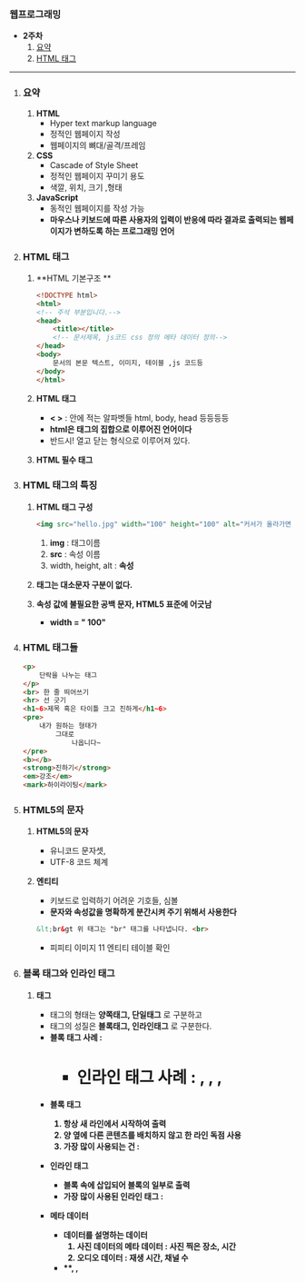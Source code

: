 ### 웹프로그래밍 

* **2주차**
	1. [요약](#요약)
	2. [HTML 태그](#HTML-태그)

---



1. ### 요약

	1. **HTML**
		* Hyper text markup language
		* 정적인 웹페이지 작성
		* 웹페이지의 뼈대/골격/프레임
	2. **CSS**
		* Cascade of Style Sheet
		* 정적인 웹페이지 꾸미기 용도
		* 색깔, 위치, 크기 ,형태
	3. **JavaScript**
		* 동적인 웹페이지를 작성 가능
		* **마우스나 키보드에 따른 사용자의 입력이 반응에 따라 결과로 출력되는 웹페이지가 변하도록 하는 프로그래밍 언어**

2. ### HTML 태그

	1. **HTML 기본구조 **

		```html
		<!DOCTYPE html>
		<html>
		<!-- 주석 부분입니다.-->
		<head>
			<title></title>
			<!-- 문서제목, js코드 css 정의 메타 데이터 정의-->
		</head>
		<body>
			문서의 본문 텍스트, 이미지, 테이블 ,js 코드등 
		</body>
		</html>
		```

	2. **HTML 태그**

		* **< >**  : 안에 적는 알파벳들 html, body, head 등등등등
		* **html은 태그의 집합으로 이루어진 언어이다**
		* 반드시! 열고 닫는 형식으로 이루어져 있다.

	3. **HTML 필수 태그** 

3. ### HTML 태그의 특징

	1. **HTML 태그 구성**

		```HTML
		<img src="hello.jpg" width="100" height="100" alt="커서가 올라가면 보이는 텍스트"/>
		```

		1. **img** : 태그이름
		2. **src** : 속성 이름
		3. width, height, alt : **속성**

	2. **태그는 대소문자 구분이 없다.**

	3. **속성 값에 불필요한 공백 문자, HTML5 표준에 어긋남**

		* **width = " 100"**

4. ### HTML 태그들

	```html
	<p>
	    단락을 나누는 태그
	</p>
	<br> 한 줄 띄어쓰기
	<hr> 선 긋기
	<h1~6>제목 혹은 타이틀 크고 진하게</h1~6>
	<pre>
		내가 원하는 형태가
			그대로
				나옵니다~
	</pre>
	<b></b>
	<strong>진하기</strong>
	<em>강조</em>
	<mark>하이라이팅</mark>
	```

5. ### HTML5의 문자

	1. **HTML5의 문자**

		* 유니코드 문자셋,
		* UTF-8 코드 체계

	2. **엔티티**

		* 키보드로 입력하기 어려운 기호들, 심볼
		* **문자와 속성값을 명확하게 분간시켜 주기 위해서 사용한다**

		```html
		&lt;br&gt 위 태그는 "br" 태그를 나타냅니다. <br>
		```

		* 피피티 이미지 11 엔티티 테이블 확인

6. ### 블록 태그와 인라인 태그

	1. **태그**

		* 태그의 형태는 **양쪽태그, 단일태그** 로 구분하고
		* 태그의 성질은 **블록태그, 인라인태그** 로 구분한다.
		* **블록 태그 사례 : <p> <h1> <div> <ul>**
		* **인라인 태그 사례 : <strong> , <a>, <img>, <span>**

	2. **블록 태그**

		1. 항상 새 라인에서 시작하여 출력
		2. 양 옆에 다른 콘텐츠를 배치하지 않고 한 라인 독점 사용
		3. 가장 많이 사용되는 건 : <div>

	3. **인라인 태그**

		* 블록 속에 삽입되어 블록의 일부로 출력
		* 가장 많이 사용된 인라인 태그 : <span>

	4. **메타 데이터**

		* 데이터를 설명하는 데이터
			1. 사진 데이터의 메타 데이터 : 사진 찍은 장소, 시간
			2. 오디오 데이터 : 재생 시간, 채널 수
		* **<base>, <link>, <script> , <title>, <meta> **

		```html
		<meta charset="utf-8">
		<img src = "상대경로 or 절대경로" alt="사진없을 때 나오는 텍스트">
		```
	
7. ### HTML 태그들

	1. **리스트 만들기**

		1. **순서가 있는 리스트 <ol></ol>**
		2. **순서가 없는 리스트 <ul></ul>**
		3. **정의 리스트 <dl></dl>**

		```html
		<ol type= "1" | "A" start ="vaule">
			<li>물을 끓인다</li>
		    <li>라면을 뜯는다</li>
		    <li>라면을 넣는다</li>
		</ol>
		
		<dl>
		    <dt><strong>제목1</strong></dt>
		    <dd>제목1에 대한 설명</dd>
		    <dt><strong>제목2</strong></dt>
		    <dd>제목2에 대한 설명</dd>
		</dl>
		```

	2. **표 만들기**

		1. **표 만드는데 사용되는 태그들**

            ```html
            <table border="1">
                <catpiong>테이블 제목</catpiong>
                <thead>헤딩 샐</thead>
                <tbody>바닥 샐</tbody>
                <tr>행 여러 tr, th 포함</tr>
                <td>열 제목</td>
                <th>데이터 셀, head title, 굵은 글씨 가운데 정렬</th>
            </table>
            ```
      
		      * 표는 여러 행으로 구성
		      * 한 행은 여러 셀로 구성
		      * **<thead>, <tbody>, <tfoot>은 여러 <tr> 개 가능**
		      * **<img> 태그를 테이블에 넣으면 크기가 정렬되는 효과**
		
	
8. ### 하이퍼링크

	1. **hyperlink 란?**

		* 다른 HTML 페이지의 연결 고리
			1. 같은 웹 사이트의 다른 HTML 페이지
			2. 다른 웹 사이트의 HTML 모두 연결가능
			3. 같은 웹의 HTML 다른 위치
		* 하이퍼링크는 텍스트나 이미지로 작성

		* **항해 : 하이퍼링크를 따라 다른 웹 페이지를 방문하는 것**

		```html
		<a href="http://naver.com" target="_blank" download></a>
		href : 이동할 HTML 페이지의 url 혹은 html 앵커 이름
		target : 링크에 연결된 html 페이지가 출력될 윈도우 이름 지정 -> 새로운거 뜰거냐 말거냐
			_blank
			_self : default
			_parent
			_top
		```

	2. **하이퍼링크 텍스트의 색**

		1. 처음색 : blue
		2. 방문 후 링크 : purple
		3. 마우스가 링크 누르는 동안 : red

	3. **앵커**

		* HTML 페이지 내의 특정 위치

			```html
			<a id="chap1">1장 서론</a>
			
			<a href="#chap1">서론으로 간다~</a>
			```

9. ### 인라인 프레임

	1. **인라인 프레임**

		* HTML 페이지 내에 HTML 삽입

		```html
		<iframe src="2-11.html" width="700" height="300">
			srcdoc : 이게 있으면 src가 무시된다.
		    name ="left, right, upper, lower"
		</iframe>
		```

10. ### 미디어 삽입

	1. **HTML5에서 미디어 삽입의 표준화**

		* **<audio>, <video>**

		* 플러그인 필요 없음

			```html
			<audio src="file.mp3" control autoplay loop>
				브라우저가 로드 즉시 음악을 연주합니다.
				크롬은 안됩니다.
			</audio>
			```

			

	2. **비 표준 미디어 재생 시**

		* 비 표준 미디어 : 플래시 등

		* **<embed>, <object>**

			

